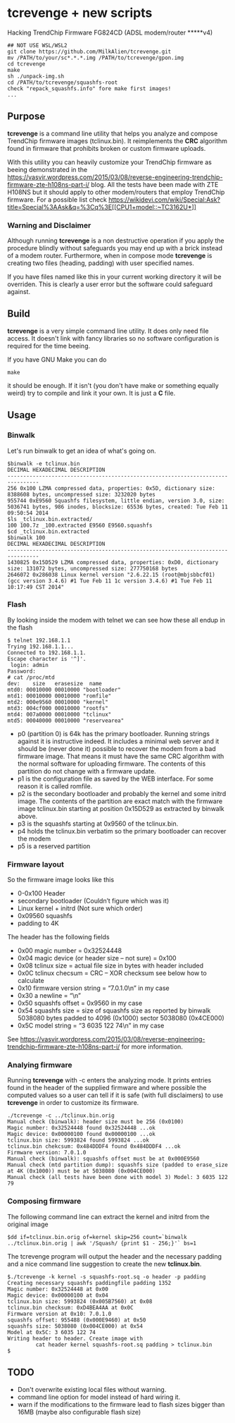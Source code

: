 # tcrevenge + new scripts
Hacking TrendChip Firmware FG824CD (ADSL modem/router *****v4)

```
## NOT USE WSL/WSL2
git clone https://github.com/MilkAlien/tcrevenge.git
mv /PATH/to/your/sc*.*.*.img /PATH/to/tcrevenge/gpon.img
cd tcrevenge
make
sh ./unpack-img.sh
cd /PATH/to/tcrevenge/squashfs-root
check "repack_squashfs.info" fore make first images!
...
```

## Purpose
**tcrevenge** is a command line utility that helps you analyze and compose TrendChip firmware images (tclinux.bin). It reimplements the **CRC** algorithm found in firmware that prohibits broken or custom firmware uploads.

With this utility you can heavily customize your TrendChip firmware as beeing demonstrated in the https://vasvir.wordpress.com/2015/03/08/reverse-engineering-trendchip-firmware-zte-h108ns-part-i/ blog. All the tests have been made with ZTE H108NS but it should apply to other modem/routers that employ TrendChip firmware. For a possible list check https://wikidevi.com/wiki/Special:Ask?title=Special%3AAsk&q=%3Cq%3E[[CPU1+model::~TC3162U*]]

### Warning and Disclaimer
Although running **tcrevenge** is a non destructive operation if you apply the procedure blindly without safeguards you may end up with a brick instead of a modem router. Furthermore, when in compose mode **tcrevenge** is creating two files (heading, padding) with user specified names.

If you have files named like this in your current working directory it will be overriden. This is clearly a user error but the software could safeguard against.

## Build
**tcrevenge** is a very simple command line utility. It does only need file access. It doesn't link with fancy libraries so no software configuration is required for the time beeing.

If you have GNU Make you can do
```
make
```
it should be enough. If it isn't (you don't have make or something equally weird) try to compile and link it your own. It is just a **C** file.

## Usage
### Binwalk
Let's run binwalk to get an idea of what's going on.
```
$binwalk -e tclinux.bin
DECIMAL HEXADECIMAL DESCRIPTION
--------------------------------------------------------------------------------
256 0x100 LZMA compressed data, properties: 0x5D, dictionary size: 8388608 bytes, uncompressed size: 3232020 bytes
955744 0xE9560 Squashfs filesystem, little endian, version 3.0, size: 5036741 bytes, 986 inodes, blocksize: 65536 bytes, created: Tue Feb 11 09:50:54 2014
$ls _tclinux.bin.extracted/
100 100.7z _100.extracted E9560 E9560.squashfs
$cd _tclinux.bin.extracted
$binwalk 100
DECIMAL HEXADECIMAL DESCRIPTION
--------------------------------------------------------------------------------
1430825 0x15D529 LZMA compressed data, properties: 0xD0, dictionary size: 131072 bytes, uncompressed size: 277750168 bytes
2646072 0x286038 Linux kernel version "2.6.22.15 (root@mbjsbbcf01) (gcc version 3.4.6) #1 Tue Feb 11 1c version 3.4.6) #1 Tue Feb 11 10:17:49 CST 2014"
```
### Flash
By looking inside the modem with telnet we can see how these all endup in the flash
```
$ telnet 192.168.1.1
Trying 192.168.1.1...
Connected to 192.168.1.1.
Escape character is '^]'.
 login: admin
Password:
# cat /proc/mtd 
dev:    size   erasesize  name
mtd0: 00010000 00010000 "bootloader"
mtd1: 00010000 00010000 "romfile"
mtd2: 000e9560 00010000 "kernel"
mtd3: 004cf000 00010000 "rootfs"
mtd4: 007a0000 00010000 "tclinux"
mtd5: 00040000 00010000 "reservearea"
```

* p0 (partition 0) is 64k has the primary bootloader. Running strings against it is instructive indeed. It includes a minimal web server and it should be (never done it) possible to recover the modem from a bad firmware image. That means it must have the same CRC algorithm with the normal software for uploading firmware. The contents of this partition do not change with a firmware update.
* p1 is the configuration file as saved by the WEB interface. For some reason it is called romfile.
* p2 is the secondary bootloader and probably the kernel and some initrd image. The contents of the partition are exact match with the firmware image tclinux.bin starting at position 0x15D529 as extracted by binwalk above.
* p3 is the squashfs starting at 0x9560 of the tclinux.bin.
* p4 holds the tclinux.bin verbatim so the primary bootloader can recover the modem
* p5 is a reserved partition

### Firmware layout
So the firmware image looks like this
* 0-0x100 Header
* secondary bootloader (Couldn’t figure which was it)
* Linux kernel + initrd (Not sure which order)
* 0x09560 squashfs
* padding to 4K

The header has the following fields
* 0x00 magic number = 0x32524448
* 0x04 magic device (or header size – not sure) = 0x100
* 0x08 tclinux size = actual file size in bytes with header included
* 0x0C tclinux checsum = CRC – XOR checksum see below how to calculate
* 0x10 firmware version string = “7.0.1.0\n” in my case
* 0x30 a newline = “\n”
* 0x50 squashfs offset = 0x9560 in my case
* 0x54 squashfs size = size of squashfs size as reported by binwalk 5038080 bytes padded to 4096 (0x1000) sector 5038080 (0x4CE000)
* 0x5C model string = “3 6035 122 74\n” in my case

See https://vasvir.wordpress.com/2015/03/08/reverse-engineering-trendchip-firmware-zte-h108ns-part-i/ for more information.

### Analying firmware
Running **tcrevenge** with -c enters the analyzing mode. It prints entries found in the header of the supplied firmware and where possible the computed values so a user can tell if it is safe (with full disclaimers) to use **tcrevenge** in order to customize its firmware.
```
./tcrevenge -c ../tclinux.bin.orig
Manual check (binwalk): header size must be 256 (0x0100)
Magic number: 0x32524448 found 0x32524448 ...ok
Magic device: 0x00000100 found 0x00000100 ...ok
tclinux.bin size: 5993824 found 5993824 ...ok
tclinux.bin chekcsum: 0x484DDDF4 found 0x484DDDF4 ...ok
Firmware version: 7.0.1.0
Manual check (binwalk): squashfs offset must be at 0x000E9560
Manual check (mtd partition dump): squashfs size (padded to erase_size at 4K (0x1000)) must be at 5038080 (0x004CE000)
Manual check (all tests have been done with model 3) Model: 3 6035 122 79
```

### Composing firmware
The following command line can extract the kernel and initrd from the original image
```
$dd if=tclinux.bin.orig of=kernel skip=256 count=`binwalk ../tclinux.bin.orig | awk '/Squash/ {print $1 - 256;}'` bs=1
```
The tcrevenge program will output the header and the necessary padding and a nice command line suggestion to create the new **tclinux.bin**.
```
$./tcrevenge -k kernel -s squashfs-root.sq -o header -p padding
Creating necessary squashfs paddingfile padding 1352
Magic number: 0x32524448 at 0x00
Magic device: 0x00000100 at 0x04
tclinux.bin size: 5993824 (0x005B7560) at 0x08
tclinux.bin checksum: 0xD4BEA4AA at 0x0C
Firmware version at 0x10: 7.0.1.0
squashfs offset: 955488 (0x000E9460) at 0x50
squashfs size: 5038080 (0x004CE000) at 0x54
Model at 0x5C: 3 6035 122 74
Writing header to header. Create image with
         cat header kernel squashfs-root.sq padding > tclinux.bin
$
```
## TODO
* Don't overwrite existing local files without warning.
* command line option for model instead of hard wiring it.
* warn if the modifications to the firmware lead to flash sizes bigger than 16MB (maybe also configurable flash size)
